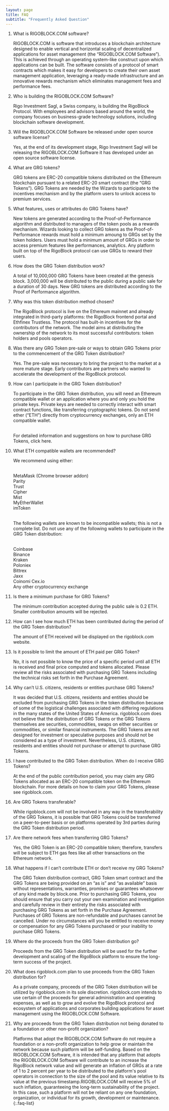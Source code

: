 ```yaml
---
layout: page
title: FAQ
subtitle: "Frequently Asked Question"
---
```


01. <span>What is RIGOBLOCK.COM software?</span>
    >
    RIGOBLOCK.COM is software that introduces a blockchain architecture designed to enable vertical and horizontal scaling of decentralized applications for asset management (the “RIGOBLOCK.COM Software”). This is achieved through an operating system-like construct upon which applications can be built. The software consists of a protocol of smart contracts which makes it easy for developers to create their own asset management application, leveraging a ready-made infrastructure and an innovative rewards mechanism which eliminates management fees and performance fees.

02. <span>Who is building the RIGOBLOCK.COM Software?</span>
    >
    Rigo Investment Sagl, a Swiss company, is building the RigoBlock Protocol. With employees and advisors based around the world, the company focuses on business-grade technology solutions, including blockchain software development.

03. <span>Will the RIGOBLOCK.COM Software be released under open source software license?</span>
    >
    Yes, at the end of its development stage, Rigo Investment Sagl will be releasing the RIGOBLOCK.COM Software it has developed under an open source software license.

04. <span>What are GRG tokens?</span>
    >
    GRG tokens are ERC-20 compatible tokens distributed on the Ethereum blockchain pursuant to a related ERC-20 smart contract (the “GRG Tokens”). GRG Tokens are needed by the Wizards to participate to the incentives mechanism and by the platform users to unlock access to premium services.

05. <span>What features, uses or attributes do GRG Tokens have?</span>
    >
    New tokens are generated according to the Proof-of-Performance algorithm and distributed to managers of the token pools as a rewards mechanism. Wizards looking to collect GRG tokens as the Proof-of-Performance rewards must hold a minimum amoung to GRGs set by the token holders. Users must hold a minimum amount of GRGs in order to access premium features like performances, analytics. Any platform built on top of the RigoBlock protocol can use GRGs to reward their users.

06. <span>How does the GRG Token distribution work?</span>
    >
    A total of 10,000,000 GRG Tokens have been created at the genesis block. 3,000,000 will be distributed to the public during a public sale for a duration of 30 days. New GRG tokens are distributed according to the Proof of Performance algorithm.

07. <span>Why was this token distribution method chosen?</span>
    >
    The RigoBlock protocol is live on the Ethereum mainnet and already integrated in third-party platforms: the RigoBlock frontend portal and Ethfinex Trustless. The protocol has built-in incentives for the contributors of the network. The model aims at distributing the ownership of the network to its most successful contributors: token holders and pools operators.

08. <span>Was there any GRG Token pre-sale or ways to obtain GRG Tokens prior to the commencement of the GRG Token distribution?</span>
    >
    Yes. The pre-sale was necessary to bring the project to the market at a more mature stage. Early contributors are partners who wanted to accelerate the development of the RigoBlock protocol.

09. <span>How can I participate in the GRG Token distribution?</span>
    >
    To participate in the GRG Token distribution, you will need an Ethereum compatible wallet or an application where you and only you hold the private keys. Private keys are needed to correctly interact with smart contract functions, like transferring cryptographic tokens. Do not send ether (“ETH”) directly from cryptocurrency exchanges, only an ETH compatible wallet.
    >  
    &nbsp;  
    For detailed information and suggestions on how to purchase GRG Tokens, click here.

10. <span>What ETH compatible wallets are recommended?</span>
    >
    We recommend using either:
    >
    &nbsp;  
    MetaMask (Chrome browser addon)  
    Parity  
    Trust  
    Cipher  
    Mist  
    MyEtherWallet  
    imToken  
    >
    &nbsp;  
    The following wallets are known to be incompatible wallets; this is not a complete list. Do not use any of the following wallets to participate in the GRG Token distribution:
    >
    &nbsp;  
    Coinbase  
    Binance  
    Kraken  
    Poloniex  
    Bittrex  
    Jaxx  
    Coinomi
    Cex.io   
    Any other cryptocurrency exchange

11. <span>Is there a minimum purchase for GRG Tokens?</span>
    >
    The minimum contribution accepted during the public sale is 0.2 ETH. Smaller contribution amounts will be rejected.

12. <span>How can I see how much ETH has been contributed during the period of the GRG Token distribution?</span>
    >
    The amount of ETH received will be displayed on the rigoblock.com website.

13. <span>Is it possible to limit the amount of ETH paid per GRG Token?</span>
    >
    No, it is not possible to know the price of a specific period until all ETH is received and final price computed and tokens allocated. Please review all the risks associated with purchasing GRG Tokens including the technical risks set forth in the Purchase Agreement.

14. <span>Why can’t U.S. citizens, residents or entities purchase GRG Tokens?</span>
    >
    It was decided that U.S. citizens, residents and entities should be excluded from purchasing GRG Tokens in the token distribution because of some of the logistical challenges associated with differing regulations in the many states of the United States of America. rigoblock.com does not believe that the distribution of GRG Tokens or the GRG Tokens themselves are securities, commodities, swaps on either securities or commodities, or similar financial instruments. The GRG Tokens are not designed for investment or speculative purposes and should not be considered as a type of investment. Nevertheless, U.S. citizens, residents and entities should not purchase or attempt to purchase GRG Tokens.

15. <span>I have contributed to the GRG Token distribution. When do I receive GRG Tokens?</span>
    >
    At the end of the public contribution period, you may claim any GRG Tokens allocated as an ERC-20 compatible token on the Ethereum blockchain. For more details on how to claim your GRG Tokens, please see rigoblock.com.

16. <span>Are GRG Tokens transferable?</span>
    >
    While rigoblock.com will not be involved in any way in the transferability of the GRG Tokens, it is possible that GRG Tokens could be transferred on a peer-to-peer basis or on platforms operated by 3rd parties during the GRG Token distribution period.

17. <span>Are there network fees when transferring GRG Tokens?</span>
    >
    Yes, the GRG Token is an ERC-20 compatible token; therefore, transfers will be subject to ETH gas fees like all other transactions on the Ethereum network.

18. <span>What happens if I can’t contribute ETH or don’t receive my GRG Tokens?</span>
    >
    The GRG Token distribution contract, GRG Token smart contract and the GRG Tokens are being provided on an “as is” and “as available” basis without representations, warranties, promises or guarantees whatsoever of any kind made by block.one. Prior to purchasing GRG Tokens, you should ensure that you carry out your own examination and investigation and carefully review in their entirety the risks associated with purchasing GRG Tokens as set forth in the Purchase Agreement. Purchases of GRG Tokens are non-refundable and purchases cannot be cancelled. Under no circumstances will you be entitled to receive money or compensation for any GRG Tokens purchased or your inability to purchase GRG Tokens.

19. <span>Where do the proceeds from the GRG Token distribution go?</span>
    >
    Proceeds from the GRG Token distribution will be used for the further development and scaling of the RigoBlock platform to ensure the long-term success of the project.

20. <span>What does rigoblock.com plan to use proceeds from the GRG Token distribution for?</span>
    >
    As a private company, proceeds of the GRG Token distribution will be utilized by rigoblock.com in its sole discretion. rigoblock.com intends to use certain of the proceeds for general administration and operating expenses, as well as to grow and evolve the RigoBlock protocol and ecosystem of applications and corporates building applications for asset management using the RIGOBLOCK.COM Software.

21. <span>Why are proceeds from the GRG Token distribution not being donated to a foundation or other non-profit organization?</span>
    >
    Platforms that adopt the RIGOBLOCK.COM Software do not require a foundation or a non-profit organization to help grow or maintain the network because such platform will be self-funding. Based on the RIGOBLOCK.COM Software, it is intended that any platform that adopts the RIGOBLOCK.COM Software will contribute to an increase the RigoBlock network value and will generate an inflation of GRGs at a rate of 1 to 2 percent per year to be distributed to the platform's pool operators in connection to the size of the pool and its value relative to its value at the previous timestamp.RIGOBLOCK.COM will receive 5% of such inflation, guaranteeing the long-term sustainability of the project. In this case, such a platform will not be reliant on any one foundation, organization, or individual for its growth, development or maintenance.
{:.faq-list}
